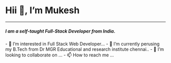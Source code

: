 <h1>  Hii 👋, I’m Mukesh </h1> <hr>
<h5>I am a self-taught Full-Stack Developer from India.</h5>
- 👀 I’m interested in Full Stack Web Developer...
- 🌱 I’m currently perusing my B.Tech from Dr MGR Educational and research institute chennai..
- 💞️ I’m looking to collaborate on ...
- 📫 How to reach me ...

<!---
Mukesh7667/Mukesh7667 is a ✨ special ✨ repository because its `README.md` (this file) appears on your GitHub profile.
You can click the Preview link to take a look at your changes.
--->

